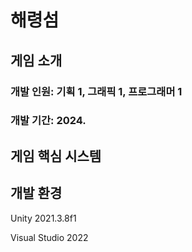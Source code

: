 # 해령섬
##  게임 소개
### 개발 인원: 기획 1, 그래픽 1, 프로그래머 1
### 개발 기간: 2024.

##  게임 핵심 시스템


## 개발 환경
Unity 2021.3.8f1

Visual Studio 2022
